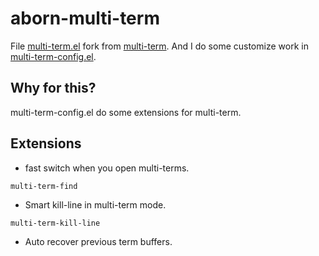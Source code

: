# aborn-multi-term
File [multi-term.el](./multi-term.el) fork from [multi-term](https://www.emacswiki.org/emacs/download/multi-term.el). 
And I do some customize work in [multi-term-config.el](./multi-term-config.el).

## Why for this?
multi-term-config.el do some extensions for multi-term.


## Extensions
* fast switch when you open multi-terms.  
```elisp
multi-term-find
```
* Smart kill-line in multi-term mode.  
```elisp
multi-term-kill-line
```
* Auto recover previous term buffers.  
